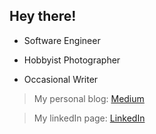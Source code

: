 ## Hey there!

- Software Engineer

- Hobbyist Photographer

- Occasional Writer

> My personal blog: [Medium](https://arinmelikyan.medium.com/)

> My linkedIn page: [LinkedIn](https://www.linkedin.com/in/arinmelikyan/)
